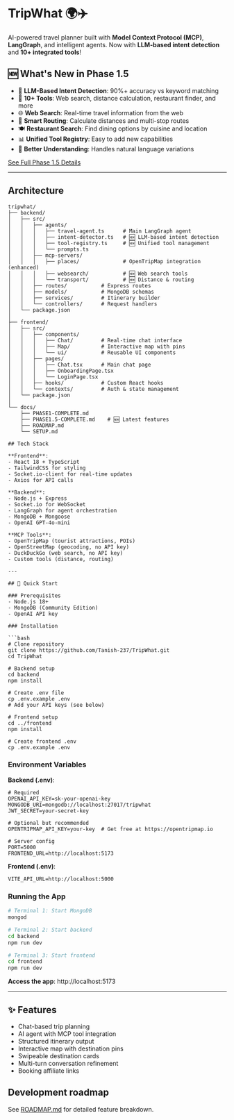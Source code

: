 # TripWhat 🌍✈️

AI-powered travel planner built with **Model Context Protocol (MCP)**, **LangGraph**, and intelligent agents. Now with **LLM-based intent detection** and **10+ integrated tools**!

## 🆕 What's New in Phase 1.5

- 🧠 **LLM-Based Intent Detection**: 90%+ accuracy vs keyword matching
- 🔧 **10+ Tools**: Web search, distance calculation, restaurant finder, and more
- 🌐 **Web Search**: Real-time travel information from the web
- 📏 **Smart Routing**: Calculate distances and multi-stop routes
- 🍽️ **Restaurant Search**: Find dining options by cuisine and location
- 📊 **Unified Tool Registry**: Easy to add new capabilities
- 🎯 **Better Understanding**: Handles natural language variations

[See Full Phase 1.5 Details](./docs/PHASE1.5-COMPLETE.md)

---

## Architecture

```
tripwhat/
├── backend/
│   ├── src/
│   │   ├── agents/
│   │   │   ├── travel-agent.ts      # Main LangGraph agent
│   │   │   ├── intent-detector.ts   # 🆕 LLM-based intent detection
│   │   │   ├── tool-registry.ts     # 🆕 Unified tool management
│   │   │   └── prompts.ts
│   │   ├── mcp-servers/
│   │   │   ├── places/              # OpenTripMap integration (enhanced)
│   │   │   ├── websearch/           # 🆕 Web search tools
│   │   │   └── transport/           # 🆕 Distance & routing
│   │   ├── routes/           # Express routes
│   │   ├── models/           # MongoDB schemas
│   │   ├── services/         # Itinerary builder
│   │   └── controllers/      # Request handlers
│   └── package.json
│
├── frontend/
│   ├── src/
│   │   ├── components/
│   │   │   ├── Chat/         # Real-time chat interface
│   │   │   ├── Map/          # Interactive map with pins
│   │   │   └── ui/           # Reusable UI components
│   │   ├── pages/
│   │   │   ├── Chat.tsx      # Main chat page
│   │   │   ├── OnboardingPage.tsx
│   │   │   └── LoginPage.tsx
│   │   ├── hooks/            # Custom React hooks
│   │   └── contexts/         # Auth & state management
│   └── package.json
│
└── docs/
    ├── PHASE1-COMPLETE.md
    ├── PHASE1.5-COMPLETE.md    # 🆕 Latest features
    ├── ROADMAP.md
    └── SETUP.md

## Tech Stack

**Frontend**: 
- React 18 + TypeScript
- TailwindCSS for styling
- Socket.io-client for real-time updates
- Axios for API calls

**Backend**: 
- Node.js + Express
- Socket.io for WebSocket
- LangGraph for agent orchestration
- MongoDB + Mongoose
- OpenAI GPT-4o-mini

**MCP Tools**:
- OpenTripMap (tourist attractions, POIs)
- OpenStreetMap (geocoding, no API key)
- DuckDuckGo (web search, no API key)
- Custom tools (distance, routing)

---

## 🚀 Quick Start

### Prerequisites
- Node.js 18+
- MongoDB (Community Edition)
- OpenAI API key

### Installation

```bash
# Clone repository
git clone https://github.com/Tanish-237/TripWhat.git
cd TripWhat

# Backend setup
cd backend
npm install

# Create .env file
cp .env.example .env
# Add your API keys (see below)

# Frontend setup
cd ../frontend
npm install

# Create frontend .env
cp .env.example .env
```

### Environment Variables

**Backend (.env)**:
```env
# Required
OPENAI_API_KEY=sk-your-openai-key
MONGODB_URI=mongodb://localhost:27017/tripwhat
JWT_SECRET=your-secret-key

# Optional but recommended
OPENTRIPMAP_API_KEY=your-key  # Get free at https://opentripmap.io

# Server config
PORT=5000
FRONTEND_URL=http://localhost:5173
```

**Frontend (.env)**:
```env
VITE_API_URL=http://localhost:5000
```

### Running the App

```bash
# Terminal 1: Start MongoDB
mongod

# Terminal 2: Start backend
cd backend
npm run dev

# Terminal 3: Start frontend  
cd frontend
npm run dev
```

**Access the app**: http://localhost:5173

---

## ✨ Features

- Chat-based trip planning
- AI agent with MCP tool integration
- Structured itinerary output
- Interactive map with destination pins
- Swipeable destination cards
- Multi-turn conversation refinement
- Booking affiliate links

## Development roadmap

See [ROADMAP.md](./docs/ROADMAP.md) for detailed feature breakdown.
